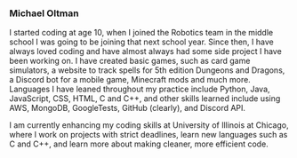 ### Michael Oltman
I started coding at age 10, when I joined the Robotics team in the middle school I was going to be joining that next school year. Since then, I have always loved coding and have almost always had some side project I have been working on. I have created basic games, such as card game simulators, a website to track spells for 5th edition Dungeons and Dragons, a Discord bot for a mobile game, Minecraft mods and much more. Languages I have leaned throughout my practice include Python, Java, JavaScript, CSS, HTML, C and C++, and other skills learned include using AWS, MongoDB, GoogleTests, GitHub (clearly), and Discord API.

I am currently enhancing my coding skills at University of Illinois at Chicago, where I work on projects with strict deadlines, learn new languages such as C and C++, and learn more about making cleaner, more efficient code.
